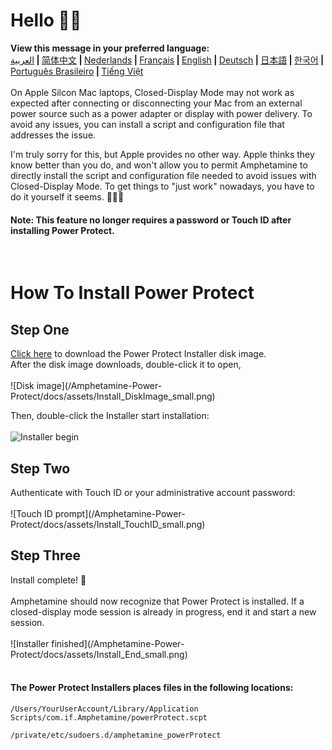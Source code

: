 # Hello 👋🏼

<b>View this message in your preferred language:</b><br><a href="https://x74353.github.io/Amphetamine-Power-Protect/Localized/PowerProtectInstall_Arabic.html">العربية</a><b> | </b><a href="https://x74353.github.io/Amphetamine-Power-Protect/Localized/PowerProtectInstall_ChineseSimplified.html">简体中文<a><b> | </b><a href="https://x74353.github.io/Amphetamine-Power-Protect/Localized/PowerProtectInstall_Dutch.html">Nederlands</a><b> | </b><a href="https://x74353.github.io/Amphetamine-Power-Protect/Localized/PowerProtectInstall_French.html">Français</a><b> | </b><a href="https://x74353.github.io/Amphetamine-Power-Protect/">English</a><b> | </b><a href="https://x74353.github.io/Amphetamine-Power-Protect/Localized/PowerProtectInstall_German.html">Deutsch</a><b> | </b><a href="https://x74353.github.io/Amphetamine-Power-Protect/Localized/PowerProtectInstall_Japanese.html">日本語</a><b> | </b><a href="https://x74353.github.io/Amphetamine-Power-Protect/Localized/PowerProtectInstall_Korean.html">한국어</a><b> | </b><a href="https://x74353.github.io/Amphetamine-Power-Protect/Localized/PowerProtectInstall_Portuguese.html">Português Brasileiro</a><b> | </b><a href="https://x74353.github.io/Amphetamine-Power-Protect/Localized/PowerProtectInstall_Vietnamese.html">Tiếng Việt</a>
<br><br>
On Apple Silcon Mac laptops, Closed-Display Mode may not work as expected after connecting or disconnecting your Mac from an external power source such as a power adapter or display with power delivery. To avoid any issues, you can install a script and configuration file that addresses the issue. 

I'm truly sorry for this, but Apple provides no other way. Apple thinks they know better than you do, and won't allow you to permit Amphetamine to directly install the script and configuration file needed to avoid issues with Closed-Display Mode. To get things to "just work" nowadays, you have to do it yourself it seems. 🔨💪🏼

<h4>Note: This feature no longer requires a password or Touch ID after installing Power Protect.</h4><br>

# How To Install Power Protect

<h2>Step One</h2>
<a href="https://raw.githubusercontent.com/x74353/Amphetamine/master/Files/PowerProtect_Script.zip">Click here</a> to download the Power Protect Installer disk image.<br>
After the disk image downloads, double-click it to open,<br><br>
![Disk image](/Amphetamine-Power-Protect/docs/assets/Install_DiskImage_small.png)


Then, double-click the Installer start installation:
<br><br>
![Installer begin](/Amphetamine-Power-Protect/docs/assets/Install_Start_small.png)
<h2>Step Two</h2>
Authenticate with Touch ID or your administrative account password:<br><br>
![Touch ID prompt](/Amphetamine-Power-Protect/docs/assets/Install_TouchID_small.png)

<h2>Step Three</h2>
Install complete! 🎉<br><br>
Amphetamine should now recognize that Power Protect is installed. If a closed-display mode session is already in progress, end it and start a new session.<br><br>
![Installer finished](/Amphetamine-Power-Protect/docs/assets/Install_End_small.png)
<br>
<br>
<h4>The Power Protect Installers places files in the following locations:</h4>

```
/Users/YourUserAccount/Library/Application Scripts/com.if.Amphetamine/powerProtect.scpt
```

```
/private/etc/sudoers.d/amphetamine_powerProtect
```
